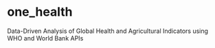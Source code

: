 # one_health
Data-Driven Analysis of Global Health and Agricultural Indicators using WHO and World Bank APIs
